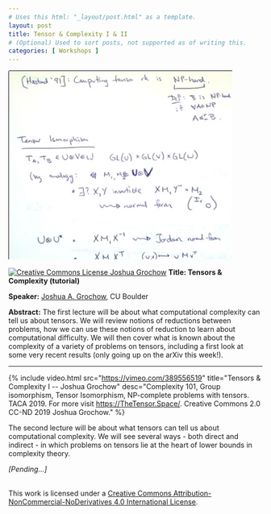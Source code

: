 ```yaml
---
# Uses this html: "_layout/post.html" as a template.
layout: post 
title: Tensor & Complexity I & II
# (Optional) Used to sort posts, not supported as of writing this.
categories: [ Workshops ]
---
```


![Tensors and Operators](/uploads/images/Grochow.jpg)


<a rel="license" href="http://creativecommons.org/licenses/by-nc-nd/4.0/" target="_blank">
<img alt="Creative Commons License" style="border-width:0" src="https://i.creativecommons.org/l/by-nc-nd/4.0/88x31.png" />
Joshua Grochow</a>


<a name="Grochow" />
<b>Title: Tensors &amp; Complexity (tutorial)</b>

**Speaker:** <a href="https://www.cs.colorado.edu/~jgrochow/" target="_blank">Joshua A. Grochow</a>, CU Boulder

**Abstract:** The first lecture will be about what computational complexity can tell us about tensors. We will review notions of reductions between problems, how we can use these notions of reduction to learn about computational difficulty. We will then cover what is known about the complexity of a variety of problems on tensors, including a first look at some very recent results (only going up on the arXiv this week!). 

---

 {% 
    include video.html
    src="https://vimeo.com/389556519"
    title="Tensors & Complexity I -- Joshua Grochow"
    desc="Complexity 101, Group isomorphism, Tensor Isomorphism, NP-complete problems with tensors. TACA 2019. For more visit https://TheTensor.Space/. Creative Commons 2.0 CC-ND 2019 Joshua Grochow."
  %}


The second lecture will be about what tensors can tell us about computational complexity. We will see several ways - both direct and indirect - in which problems on tensors lie at the heart of lower bounds in complexity theory.

_[Pending...]_


<br />This work is licensed under a <a rel="license" href="http://creativecommons.org/licenses/by-nc-nd/4.0/" target="_blank">Creative Commons Attribution-NonCommercial-NoDerivatives 4.0 International License</a>.
